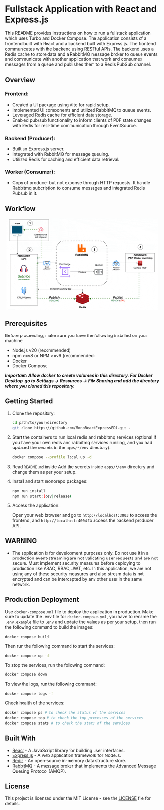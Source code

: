 # Fullstack Application with React and Express.js

This README provides instructions on how to run a fullstack application which uses Turbo and Docker Compose. The application consists of a frontend built with React and a backend built with Express.js. The frontend communicates with the backend using RESTful APIs. The backend uses a Redis cache to store data and a RabbitMQ message broker to queue events and communicate with another application that work and consumes messages from a queue and publishes them to a Redis PubSub channel.

## Overview

### Frontend:

- Created a UI package using Vite for rapid setup.
- Implemented UI components and utilized RabbitMQ to queue events.
- Leveraged Redis cache for efficient data storage.
- Enabled pub/sub functionality to inform clients of PDF state changes with Redis for real-time communication through EventSource.

### Backend (Producer):

- Built an Express.js server.
- Integrated with RabbitMQ for message queuing.
- Utilized Redis for caching and efficient data retrieval.

### Worker (Consumer):

- Copy of producer but not exponse through HTTP requests. It handle Rabbitmq subcription to consume messages and integrated Redis Pubsub in it.

## Workflow

<p align="center">
  <img src="diagram.gif" style="height: 300px; width: auto;" />
</p>

## Prerequisites

Before proceeding, make sure you have the following installed on your machine:

- Node.js v20 (recommended)
- npm >=v8 or NPM >=v9 (recommended)
- Docker
- Docker Compose

__*Important: Allow docker to create volumes in this directory. For Docker Desktop, go to Settings -> Resources -> File Sharing and add the directory where you cloned this repository.*__

## Getting Started


1. Clone the repository:

    ```bash
    cd path/to/your/directory
    git clone https://github.com/MonoReactExpressEDA.git .
    ```

2. Start the containers to run local redis and rabbitmq services (optional if you have your own redis and rabbitmq services running, and you had updated the secrets in the `apps/*/env` directory):

    ```bash
    docker compose --profile local up -d
    ```

3. Read `README.md` inside Add the secrets inside `apps/*/env` directory and change them as per your setup.

4. Install and start monorepo packages:
    
    ```bash
    npm run install
    npm run start:(dev|release)
    ```

5. Access the application:

    Open your web browser and go to `http://localhost:3003` to access the frontend, and `http://localhost:4004` to access the backend producer API.

## WARNING 

- The application is for development purposes only. Do not use it in a production event-streaming are not validating user requests and are not secure. Must implement security measures before deploying to production like ABAC, RBAC, JWT, etc. In this application, we are not using any of these security measures and also stream data is not encrypted and can be intercepted by any other user in the same network.

## Production Deployment

Use `docker-compose.yml` file to deploy the application in production. Make sure to update the .env file for `docker-compose.yml`, you have to rename the `.env.example` file to `.env` and update the values as per your setup, then run the following command to build the images:

```bash
docker compose build
```

Then run the following command to start the services:

```bash
docker compose up -d
```

To stop the services, run the following command:

```bash
docker compose down
```

To view the logs, run the following command:

```bash
docker compose logs -f
```

Check health of the services:

```bash
docker compose ps # to check the status of the services
docker compose top # to check the top processes of the services
docker compose stats # to check the stats of the services
```

## Built With

- [React](https://reactjs.org/) - A JavaScript library for building user interfaces.
- [Express.js](https://expressjs.com/) - A web application framework for Node.js.
- [Redis](https://redis.io/) - An open-source in-memory data structure store.
- [RabbitMQ](https://www.rabbitmq.com/) - A message broker that implements the Advanced Message Queuing Protocol (AMQP).

## License

This project is licensed under the MIT License - see the [LICENSE](LICENSE) file for details.
